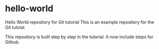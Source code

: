 # hello-world
Hello World repository for Git tutorial
This is an example repository for the Git tutoial.

This repository is built step by step in the tutorial.
It now include steps for Github.
